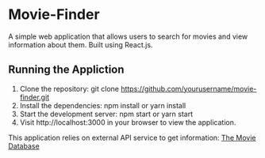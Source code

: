 # Movie-Finder
A simple web application that allows users to search for movies and view information about them. Built using React.js.

## Running the Appliction
1. Clone the repository: git clone https://github.com/yourusername/movie-finder.git
2. Install the dependencies: npm install or yarn install
3. Start the development server: npm start or yarn start
4. Visit http://localhost:3000 in your browser to view the application.

This application relies on external API service to get information:
[The Movie Database](https://www.themoviedb.org/)
